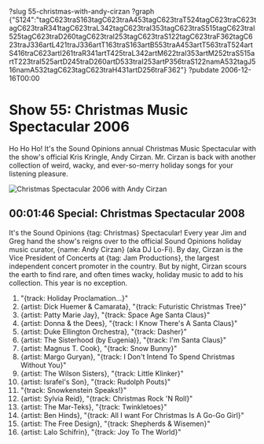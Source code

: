 ?slug 55-christmas-with-andy-cirzan
?graph {"S124":"tagC623traS163tagC623traA453tagC623traT524tagC623traC623tagC623traR341tagC623traL342tagC623traI353tagC623traS515tagC623traI525tagC623traD260tagC623traI253tagC623traS122tagC623traF362tagC623traJ336artL421traJ336artT163traS163artB553traA453artT563traT524artS416traC623artI261traR341artT425traL342artM622traI353artM252traS515artT223traI525artD245traD260artD533traI253artP356traS122namA532tagJ516namA532tagC623tagC623traH431artD256traF362"}
?pubdate 2006-12-16T00:00

# Show 55: Christmas Music Spectacular 2006
Ho Ho Ho! It's the Sound Opinions annual Christmas Music Spectacular with the show's official Kris Kringle, Andy Cirzan. Mr. Cirzan is back with another collection of weird, wacky, and ever-so-merry holiday songs for your listening pleasure.

![Christmas Spectacular 2006 with Andy Cirzan](http://static.soundopinions.org/images/2006/andy2006.jpg)

## 00:01:46 Special: Christmas Spectacular 2008
It's the Sound Opinions {tag: Christmas} Spectacular! Every year Jim and Greg hand the show's reigns over to the official Sound Opinions holiday music curator, {name: Andy Cirzan} (aka DJ Lo-Fi). By day, Cirzan is the Vice President of Concerts at {tag: Jam Productions}, the largest independent concert promoter in the country. But by night, Cirzan scours the earth to find rare, and often times wacky, holiday music to add to his collection. This year is no exception. 

1. "{track: Holiday Proclamation...}"
2. {artist: Dick Huemer & Camarata}, "{track: Futuristic Christmas Tree}"
3. {artist: Patty Marie Jay}, "{track: Space Age Santa Claus}"
4. {artist: Donna & the Dees}, "{track: I Know There's A Santa Claus}"
5. {artist: Duke Ellington Orchestra}, "{track: Dasher}"
6. {artist: The Sisterhood (by Eugenia)}, "{track: I'm Santa Claus}" 
7. {artist: Magnus T. Cook}, "{track: Snow Bunny}"
8. {artist: Margo Guryan}, "{track: I Don't Intend To Spend Christmas Without You}"
9. {artist: The Wilson Sisters}, "{track: Little Klinker}"
10. {artist: Israfel's Son}, "{track: Rudolph Pouts}"
11. "{track: Snowkenstein Speaks!}"
12. {artist: Sylvia Reid}, "{track: Christmas Rock 'N Roll}" 
13. {artist: The Mar-Teks}, "{track: Twinkletoes}"
14. {artist: Ben Hinds}, "{track: All I want For Christmas Is A Go-Go Girl}"
15. {artist: The Free Design}, "{track: Shepherds & Wisemen}" 
16. {artist: Lalo Schifrin}, "{track: Joy To The World}"